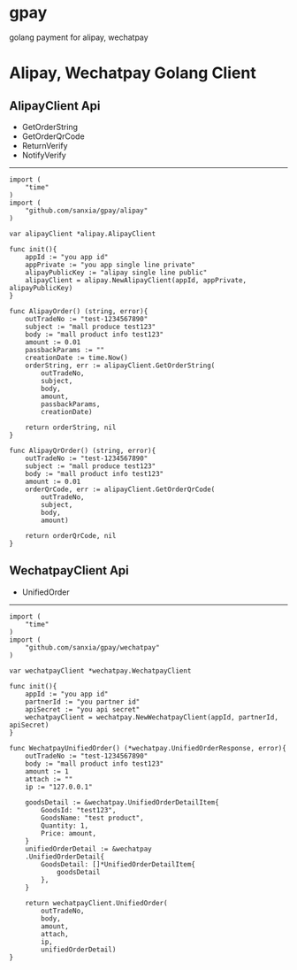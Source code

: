 # gpay
golang payment for alipay, wechatpay

Alipay, Wechatpay Golang Client
===========================

AlipayClient Api
---------------------------
* GetOrderString
* GetOrderQrCode
* ReturnVerify
* NotifyVerify
---------------------------

    import (
        "time"
    )
    import (
        "github.com/sanxia/gpay/alipay"
    )

    var alipayClient *alipay.AlipayClient

    func init(){
        appId := "you app id"
        appPrivate := "you app single line private"
        alipayPublicKey := "alipay single line public"
        alipayClient = alipay.NewAlipayClient(appId, appPrivate, alipayPublicKey)
    }

    func AlipayOrder() (string, error){
        outTradeNo := "test-1234567890"
        subject := "mall produce test123"
        body := "mall product info test123"
        amount := 0.01
        passbackParams := ""
        creationDate := time.Now()
        orderString, err := alipayClient.GetOrderString(
            outTradeNo,
            subject,
            body,
            amount,
            passbackParams,
            creationDate)

        return orderString, nil
    }

    func AlipayQrOrder() (string, error){
        outTradeNo := "test-1234567890"
        subject := "mall produce test123"
        body := "mall product info test123"
        amount := 0.01
        orderQrCode, err := alipayClient.GetOrderQrCode(
            outTradeNo,
            subject,
            body,
            amount)

        return orderQrCode, nil
    }


WechatpayClient Api
---------------------------
* UnifiedOrder
---------------------------
    import (
        "time"
    )
    import (
        "github.com/sanxia/gpay/wechatpay"
    )

    var wechatpayClient *wechatpay.WechatpayClient

    func init(){
        appId := "you app id"
        partnerId := "you partner id"
        apiSecret := "you api secret"
        wechatpayClient = wechatpay.NewWechatpayClient(appId, partnerId, apiSecret)
    }

    func WechatpayUnifiedOrder() (*wechatpay.UnifiedOrderResponse, error){
        outTradeNo := "test-1234567890"
        body := "mall product info test123"
        amount := 1
        attach := ""
        ip := "127.0.0.1"

        goodsDetail := &wechatpay.UnifiedOrderDetailItem{
            GoodsId: "test123",
            GoodsName: "test product",
            Quantity: 1,
            Price: amount,
        }
        unifiedOrderDetail := &wechatpay
        .UnifiedOrderDetail{
            GoodsDetail: []*UnifiedOrderDetailItem{
                goodsDetail
            },
        }

        return wechatpayClient.UnifiedOrder(
            outTradeNo,
            body,
            amount,
            attach,
            ip,
            unifiedOrderDetail)
    }
